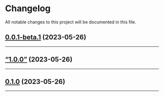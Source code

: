 <!--- BEGIN HEADER -->
# Changelog

All notable changes to this project will be documented in this file.
<!--- END HEADER -->

## [0.0.1-beta.1](https://github.com/AlexTsai1998/Laravel-simple/compare/0.0.0...v0.0.1-beta.1) (2023-05-26)


---

## [“1.0.0”](https://github.com/AlexTsai1998/Laravel-simple/compare/d6068c851b8650a2ce2b2b125995139144336784...v“1.0.0”) (2023-05-26)


---

## [0.1.0](https://github.com/AlexTsai1998/Laravel-simple/compare/d6068c851b8650a2ce2b2b125995139144336784...v0.1.0) (2023-05-26)


---

